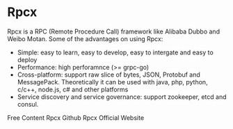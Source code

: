 # Rpcx

Rpcx is a RPC (Remote Procedure Call) framework like Alibaba Dubbo and Weibo Motan. Some of the advantages on using Rpcx:
- Simple: easy to learn, easy to develop, easy to intergate and easy to deploy
- Performance: high perforamnce (>= grpc-go)
- Cross-platform: support raw slice of bytes, JSON, Protobuf and MessagePack. Theoretically it can be used with java, php, python, c/c++, node.js, c# and other platforms
- Service discovery and service governance: support zookeeper, etcd and consul.

<ResourceGroupTitle>Free Content</ResourceGroupTitle>
<BadgeLink colorScheme='blue' badgeText='Official Github' href='https://github.com/smallnest/rpcx'>Rpcx Github</BadgeLink>
<BadgeLink colorScheme='blue' badgeText='Official Website' href='https://rpcx.io/'>Rpcx Official Website</BadgeLink>
